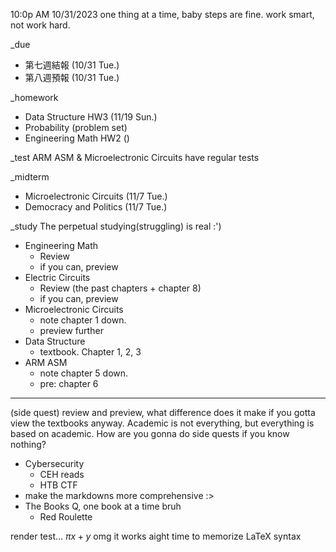 10:0p AM 10/31/2023
one thing at a time, baby steps are fine.
work smart, not work hard.

_due
- 第七週結報 (10/31 Tue.)
- 第八週預報 (10/31 Tue.)

_homework
- Data Structure HW3 (11/19 Sun.)
- Probability (problem set)
- Engineering Math HW2 ()

_test
ARM ASM & Microelectronic Circuits have regular tests

_midterm
- Microelectronic Circuits (11/7 Tue.)
- Democracy and Politics (11/7 Tue.)

_study
The perpetual studying(struggling) is real :')
- Engineering Math
  - Review
  - if you can, preview
- Electric Circuits
  - Review (the past chapters + chapter 8)
  - if you can, preview
- Microelectronic Circuits
  - note chapter 1 down.
  - preview further
- Data Structure
  - textbook. Chapter 1, 2, 3
- ARM ASM
  - note chapter 5 down.
  - pre: chapter 6

____
(side quest)
review and preview, what difference does it make if you gotta view the textbooks anyway.
Academic is not everything, but everything is based on academic. How are you gonna do side quests if you know nothing?

- Cybersecurity
  - CEH reads
  - HTB CTF
- make the markdowns more comprehensive :>
- The Books Q, one book at a time bruh
  - Red Roulette

render test...
$\pi x+y$ omg it works
aight time to memorize LaTeX syntax